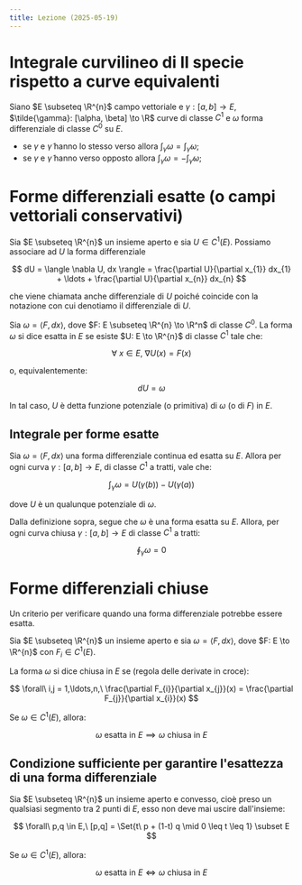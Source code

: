 ```yaml
---
title: Lezione (2025-05-19)
---
```


# Integrale curvilineo di II specie rispetto a curve equivalenti

Siano $E \subseteq \R^{n}$ campo vettoriale e $\gamma: [a,b] \to E$,
$\tilde{\gamma}: [\alpha, \beta] \to \R$ curve di classe $C^{1}$ e $\omega$
forma differenziale di classe $C^{0}$ su $E$.

- se $\gamma$ e $\tilde{\gamma}$ hanno lo stesso verso allora
  $\int_{\gamma} \omega = \int_{\tilde{\gamma}} \omega$;
- se $\gamma$ e $\tilde{\gamma}$ hanno verso opposto allora
  $\int_{\gamma} \omega = - \int_{\tilde{\gamma}} \omega$;

# Forme differenziali esatte (o campi vettoriali conservativi)

Sia $E \subseteq \R^{n}$ un insieme aperto e sia $U \in C^{1}(E)$. Possiamo
associare ad $U$ la forma differenziale

$$
dU = \langle \nabla U, dx \rangle = \frac{\partial U}{\partial x_{1}} dx_{1} + \ldots + \frac{\partial U}{\partial x_{n}} dx_{n}
$$

che viene chiamata anche differenziale di $U$ poiché coincide con la notazione
con cui denotiamo il differenziale di $U$.

Sia $\omega = \langle F, dx \rangle$, dove $F: E \subseteq \R^{n} \to \R^n$ di
classe $C^{0}$. La forma $\omega$ si dice esatta in $E$ se esiste
$U: E \to \R^{n}$ di classe $C^{1}$ tale che:

$$
\forall\ x \in E,\ \nabla U(x) = F(x)
$$

o, equivalentemente:

$$
dU = \omega
$$

In tal caso, $U$ è detta funzione potenziale (o primitiva) di $\omega$ (o di
$F$) in $E$.

## Integrale per forme esatte

Sia $\omega = \langle F, dx \rangle$ una forma differenziale continua ed esatta
su $E$. Allora per ogni curva $\gamma: [a,b] \to E$, di classe $C^{1}$ a tratti,
vale che:

$$
\int_{\gamma} \omega = U(\gamma(b)) - U(\gamma(a))
$$

dove $U$ è un qualunque potenziale di $\omega$.

Dalla definizione sopra, segue che $\omega$ è una forma esatta su $E$. Allora,
per ogni curva chiusa $\gamma: [a,b] \to E$ di classe $C^{1}$ a tratti:

$$
\oint_{\gamma} \omega = 0
$$

# Forme differenziali chiuse

Un criterio per verificare quando una forma differenziale potrebbe essere
esatta.

Sia $E \subseteq \R^{n}$ un insieme aperto e sia
$\omega = \langle F, dx \rangle$, dove $F: E \to \R^{n}$ con
$F_{i} \in C^{1}(E)$.

La forma $\omega$ si dice chiusa in $E$ se (regola delle derivate in croce):

$$
\forall\ i,j = 1,\ldots,n,\ \frac{\partial F_{i}}{\partial x_{j}}(x) = \frac{\partial F_{j}}{\partial x_{i}}(x)
$$

Se $\omega \in C^{1}(E)$, allora:

$$
\omega \text{ esatta in } E \implies \omega \text{ chiusa in } E
$$

## Condizione sufficiente per garantire l'esattezza di una forma differenziale

Sia $E \subseteq \R^{n}$ un insieme aperto e convesso, cioè preso un qualsiasi
segmento tra 2 punti di $E$, esso non deve mai uscire dall'insieme:

$$
\forall\ p,q \in E,\ [p,q] = \Set{t\ p + (1-t) q \mid 0 \leq t \leq 1} \subset E
$$

Se $\omega \in C^{1}(E)$, allora:

$$
\omega \text{ esatta in } E \iff \omega \text{ chiusa in } E
$$
